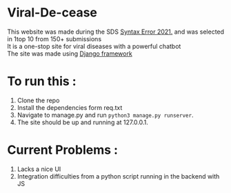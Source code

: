 # Viral-De-cease           

This website was made during the SDS [Syntax Error 2021.](https://hackathon.sdslabs.co/) and was selected in 1top 10 from 150+ submissions     
It is a one-stop site for viral diseases with a powerful chatbot    
The site was made using [Django framework]()    

# To run this :     
  1. Clone the repo    
  2. Install the dependencies form req.txt     
  3. Navigate to manage.py and run `python3 manage.py runserver`.    
  4. The site should be up and running at 127.0.0.1.    
    
# Current Problems :    
  1. Lacks a nice UI     
  2. Integration difficulties from a python script running in the backend with JS    
